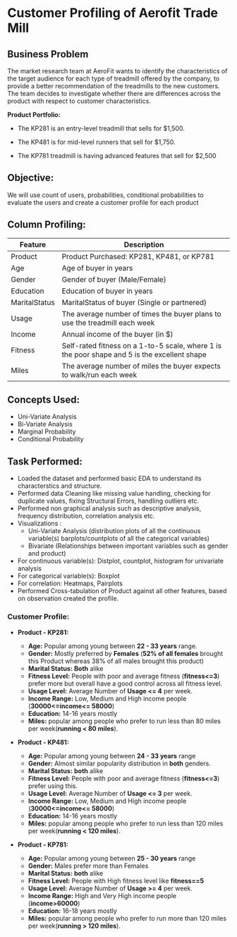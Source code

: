 # Customer Profiling of Aerofit Trade Mill

## **Business Problem**
The market research team at AeroFit wants to identify the characteristics of the target audience for each type of treadmill offered by the company, to provide a better recommendation of the treadmills to the new customers. The team decides to investigate whether there are differences across the product with respect to customer characteristics.

**Product Portfolio:**

- The KP281 is an entry-level treadmill that sells for $1,500.

- The KP481 is for mid-level runners that sell for $1,750.

- The KP781 treadmill is having advanced features that sell for $2,500

## Objective:

We will use count of users, probabilities, conditional probabilities to evaluate the users and create a customer profile for each product

## Column Profiling:

|Feature |	Description|
|--------|-------------|
|Product |	Product Purchased: KP281, KP481, or KP781|
|Age |	Age of buyer in years|
|Gender |	Gender of buyer (Male/Female)|
|Education |	Education of buyer in years|
|MaritalStatus |	MaritalStatus of buyer (Single or partnered)|
|Usage |	The average number of times the buyer plans to use the treadmill each week|
|Income |	Annual income of the buyer (in $)|
|Fitness |	Self-rated fitness on a 1-to-5 scale, where 1 is the poor shape and 5 is the excellent shape|
|Miles |	The average number of miles the buyer expects to walk/run each week|

## Concepts Used:
- Uni-Variate Analysis
- Bi-Variate Analysis
- Marginal Probability
- Conditional Probability

## Task Performed:
- Loaded the dataset and performed basic EDA to understand its characterstics and structure.
- Performed data Cleaning like missing value handling, checking for duplicate values, fixing Structural Errors, handling outliers etc.
- Performed non graphical analysis such as descriptive analysis, frequency distribution, correlation analysis etc.
- Visualizations :
    - Uni-Variate Analysis (distribution plots of all the continuous variable(s) barplots/countplots of all the categorical variables)
    - Bivariate (Relationships between important variables such as gender and product)
- For continuous variable(s): Distplot, countplot, histogram for univariate analysis
- For categorical variable(s): Boxplot
- For correlation: Heatmaps, Pairplots
- Performed Cross-tabulation of Product against all other features, based on observation created the profile.

### **Customer Profile:**

* **Product - KP281:**

  * **Age:** Popular among young between **22 - 33 years** range.
  * **Gender:** Mostly preferred by **Females**  (**52% of all females** brought this Product whereas 38% of all males brought this product)
  * **Marital Status:** **Both** alike
  * **Fitness Level:** People with poor and average fitness (**fitness<=3**) prefer more but overall have a good control across all fitness level.
  * **Usage Level:** Average Number of **Usage <= 4** per week.
  * **Income Range:** Low, Medium and High income people (**30000<=income<= 58000**)
  * **Education:** 14-16 years mostly
  * **Miles:** popular among people who prefer to run less than 80 miles per week(**running < 80 miles**).

* **Product - KP481:**

  * **Age:** Popular among young between **24 - 33 years** range
  * **Gender:** Almost similar popularity distribution in **both** genders.
  * **Marital Status:** **both** alike
  * **Fitness Level:**  People with poor and average fitness (**fitness<=3**) prefer using this.
  * **Usage Level:** Average Number of **Usage <= 3** per week.
  * **Income Range:** Low, Medium and High income people (**30000<=income<= 58000**)
  * **Education:** 14-16 years mostly
  * **Miles:** popular among people who prefer to run less than 120 miles per week(**running < 120 miles**).

* **Product - KP781:**

  * **Age:** Popular among young between **25 - 30 years** range
  * **Gender:** Males prefer more than Females
  * **Marital Status:** **both** alike
  * **Fitness Level:** People with High fitness level like **fitness==5**
  * **Usage Level:** Average Number of **Usage >= 4** per week.
  * **Income Range:** High and Very High income people (**income>60000**)
  * **Education:** 16-18 years mostly
  * **Miles:** popular among people who prefer to run more than 120 miles per week(**running > 120 miles**).
